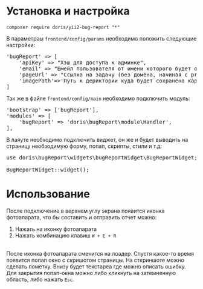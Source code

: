 # Установка и настройка
<code>composer require doris/yii2-bug-report "*"</code>

В параметраы <code>frontend/config/params</code> необходимо положить следующие настройки:<br>
<pre>
'bugReport' => [
    'apiKey' => "Хэш для доступа к админке",
    'email' => "Емейл пользователя от имени которого будет оставлен комментарий",
    'pageUrl' => "Ссылка на задачу (без домена, начиная с project. К примеру '/project/51000/7532817/')",
    'imagePath'=>'Путь к дериктории куда будет сохранена картинка (относительно @webroot)'
]
</pre>

Так же в файле <code>frontend/config/main</code> необходимо подключить модуль:
<pre>
'bootstrap' => ['bugReport'],
'modules' => [
	'bugReport' => 'doris\bugReport\module\Handler',
],
</pre>

В лаяуте необходимо подключить виджет, он же и будет выводить на страницу необзодимую
форму, попап, скрипты, стили и т.д:<br>

<pre>
use doris\bugReport\widgets\bugReportWidget\BugReportWidget;

BugReportWidget::widget();
</pre>

# Использование
После подключение в верхнем углу экрана появится иконка фотоапарата, что бы составить и отправить отчет можно:
<ol>
<li>Нажать на иконку фотоапарата</li>
<li>Нажать комбинацию клавиш <code>W + E + R</code></li>
</ol>
<br>
После иконка фотоапарата сменится на лоадер. Спустя какое-то время появится попап окно с скришотом
страницы. На сткриншоте можно сделать пометку. Внизу будет текстареа где можно описать ошибку.
Для закрытия попап-окна можно либо кликнуть на затемненную область, либо нажать <code>Esc</code>.